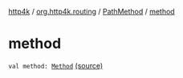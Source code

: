 [http4k](../../index.md) / [org.http4k.routing](../index.md) / [PathMethod](index.md) / [method](./method.md)

# method

`val method: `[`Method`](../../org.http4k.core/-method/index.md) [(source)](https://github.com/http4k/http4k/blob/master/http4k-core/src/main/kotlin/org/http4k/routing/routing.kt#L76)